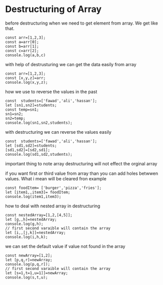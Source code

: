 # Destructuring of Array

before destructuring when  we need to get element  from  array. We get like that.

```
const arr=[1,2,3];
const a=arr[0];
const b=arr[1];
const c=arr[2];
console.log(a,b,c) 
```

with help of  destrusturing we can get the data easily  from  array

```
const arr=[1,2,3];
const [x,y,z]=arr;
console.log(x,y,z);
```

how we use to reverse the values in the  past

```
const  students=['fawad','ali','hassan'];
let [sn1,sn2]=students;
const temp=sn1;
sn1=sn2;
sn2=temp;
console.log(sn1,sn2,students);
```


with destructuring we can reverse the values easily

```
const  students=['fawad','ali','hassan'];
let [sd1,sd2]=students;
[sd1,sd2]=[sd2,sd1];
console.log(sd1,sd2,students);
```
important thing to note array destructuring will not effect the orginal array

if you want first or third value from array than you can add holes betwwen values. What i mean will be cleared fron  example

```
const foodItem= ['burger','pizza','fries'];
let [item1,,item3]= foodItem;
console.log(item1,item3);
```

how to deal with nested  array in  destructuring

```
const nestedArray=[1,2,[4,5]];
let [g,,h]=nestedArray;
console.log(g,h);
// first second varaible will contain the array
let [i,,[j,k]]=nestedArray;
console.log(i,h,k);
```



we can set the default value  if value not  found in the array

```
const newArray=[1,2];
let [p,q,r]=newArray;
console.log(p,q,r]);
// first second varaible will contain the array
let [s=1,t=1,u=1]]=newArray;
console.log(s,t,u); 
```
